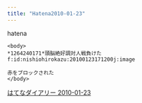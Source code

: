 ```yaml
---
title: "Hatena2010-01-23"
---
```


hatena

```
<body>
*1264240171*頭脳絶好調対人戦負けた
f:id:nishiohirokazu:20100123171200j:image

赤をブロックされた
</body>
```


[はてなダイアリー 2010-01-23](https://nishiohirokazu.hatenadiary.org/archive/2010/01/23)